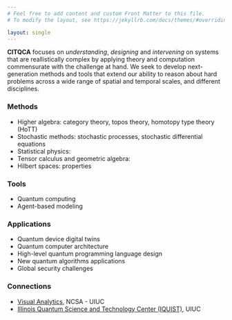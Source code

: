 ```yaml
---
# Feel free to add content and custom Front Matter to this file.
# To modify the layout, see https://jekyllrb.com/docs/themes/#overriding-theme-defaults

layout: single
---
```


**CITQCA** focuses on *understanding*, *designing* and *intervening* on systems that are reallistically complex by applying theory and computation commensurate with the challenge at hand. We seek to develop next-generation methods and tools that extend our ability to reason about hard problems across a wide range of spatial and temporal scales, and different disciplines.

### Methods

* Higher algebra: category theory, topos theory, homotopy type theory (HoTT)
* Stochastic methods: stochastic processes, stochastic differential equations
* Statistical physics: 
* Tensor calculus and geometric algebra:
* Hilbert spaces: properties

### Tools

* Quantum computing
* Agent-based modeling

### Applications

* Quantum device digital twins
* Quantum computer architecture
* High-level quantum programming language design
* New quantum algorithms applications
* Global security challenges

### Connections

* [Visual Analytics](https://www.visualanalytics.ncsa.illinois.edu/), NCSA - UIUC
* [Illinois Quantum Science and Technology Center (IQUIST)](https://iquist.illinois.edu), UIUC